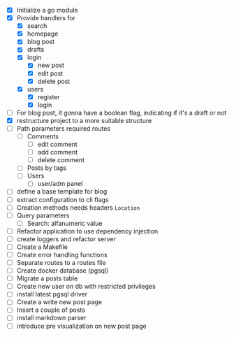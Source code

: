 - [x] Initialize a go module
- [x] Provide handlers for
  - [x] search 
  - [x] homepage 
  - [x] blog post 
  - [x] drafts 
  - [x] login
    - [x] new post
    - [x] edit post 
    - [x] delete post
  - [x] users
    - [x] register 
    - [x] login
- [ ] For blog post, it gonna have a boolean flag, indicating if it's a draft or not
- [x] restructure project to a more suitable structure 
- [ ] Path parameters required routes
	- [ ] Comments
		- [ ] edit comment
		- [ ] add comment
		- [ ] delete comment
	- [ ] Posts by tags
	- [ ] Users
		- [ ] user/adm panel
- [ ] define a base template for blog
- [ ] extract configuration to cli flags
- [ ] Creation methods needs headers `Location`
- [ ] Query parameters
	- [ ] Search: alfanumeric value
- [ ] Refactor application to use dependency injection
- [ ] create loggers and refactor server 
- [ ] Create a Makefile
- [ ] Create error handling functions 
- [ ] Separate routes to a routes file
- [ ] Create docker database (pgsql)
- [ ] Migrate a posts table
- [ ] Create new user on db with restricted privileges 
- [ ] install latest pgsql driver 
- [ ] Create a write new post page 
- [ ] Insert a couple of posts
- [ ] install markdown parser
- [ ] introduce pre visualization on new post page 
